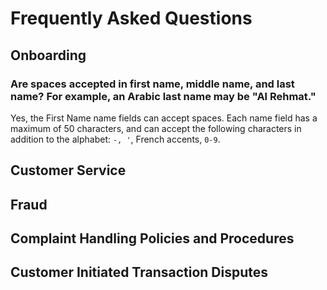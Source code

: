 # Frequently Asked Questions

## Onboarding

### Are spaces accepted in first name, middle name, and last name? For example, an Arabic last name may be "Al Rehmat."

Yes, the First Name name fields can accept spaces. Each name field has a maximum of 50 characters, and can accept the following characters in addition to the alphabet: ```-, '```, French accents, ```0-9```.

## Customer Service

## Fraud

## Complaint Handling Policies and Procedures

## Customer Initiated Transaction Disputes